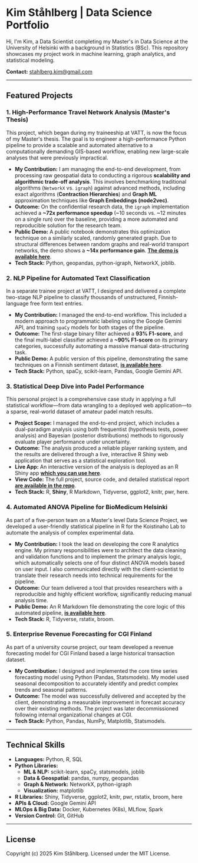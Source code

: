# Kim Ståhlberg | Data Science Portfolio

Hi, I'm Kim, a Data Scientist completing my Master's in Data Science at the University of Helsinki with a background in Statistics (BSc). This repository showcases my project work in machine learning, graph analytics, and statistical modeling.

**Contact:** [stahlberg.kim@gmail.com](mailto:stahlberg.kim@gmail.com)

---

## Featured Projects

### 1. High-Performance Travel Network Analysis (Master's Thesis)
This project, which began during my traineeship at VATT, is now the focus of my Master's thesis. The goal is to engineer a high-performance Python pipeline to provide a scalable and automated alternative to a computationally demanding GIS-based workflow, enabling new large-scale analyses that were previously impractical.

* **My Contribution:** I am managing the end-to-end development, from processing raw geospatial data to conducting a rigorous **scalability and algorithmic trade-off analysis**. This involves benchmarking traditional algorithms (`NetworkX` vs. `igraph`) against advanced methods, including exact algorithms (**Contraction Hierarchies**) and **Graph ML** approximation techniques like **Graph Embeddings (node2vec)**.
* **Outcome:** On the confidential research data, the `igraph` implementation achieved a **~72x performance speedup** (~10 seconds vs. ~12 minutes on a single run) over the baseline, providing a more automated and reproducible solution for the research team.
* **Public Demo:** A public notebook demonstrates this optimization technique on a similarly scaled, randomly generated graph. Due to structural differences between random graphs and real-world transport networks, the demo shows a **~14x performance gain**. **[The demo is available here](https://github.com/kimsta/Python-Graph-Benchmark)**.
* **Tech Stack:** Python, geopandas, python-igraph, NetworkX, joblib.

### 2. NLP Pipeline for Automated Text Classification
In a separate trainee project at VATT, I designed and delivered a complete two-stage NLP pipeline to classify thousands of unstructured, Finnish-language free form text entries.

* **My Contribution:** I managed the end-to-end workflow. This included a modern approach to programmatic labeling using the Google Gemini API, and training `spaCy` models for both stages of the pipeline.
* **Outcome:** The first-stage binary filter achieved a **93% F1-score**, and the final multi-label classifier achieved a **~90% F1-score** on its primary categories, successfully automating a massive manual data-structuring task.
* **Public Demo:** A public version of this pipeline, demonstrating the same techniques on a Finnish sentiment dataset, **[is available here](https://github.com/kimsta/spaCy_NLP_Sentiment_Demo)**.
* **Tech Stack:** Python, spaCy, scikit-learn, Pandas, Google Gemini API.

### 3. Statistical Deep Dive into Padel Performance
This personal project is a comprehensive case study in applying a full statistical workflow—from data wrangling to a deployed web application—to a sparse, real-world dataset of amateur padel match results.

* **Project Scope:** I managed the end-to-end project, which includes a dual-paradigm analysis using both frequentist (hypothesis tests, power analysis) and Bayesian (posterior distributions) methods to rigorously evaluate player performance under uncertainty.
* **Outcome:** The analysis produced a reliable player ranking system, and the results are delivered through a live, interactive R Shiny web application that serves as a statistical exploration tool.
* **Live App:** An interactive version of the analysis is deployed as an R Shiny app **[which you can use here](https://kimst.shinyapps.io/Padel_Stats_Explorer/)**.
* **View Code:** The full project, source code, and detailed statistical report **[are available in the repo](https://github.com/kimsta/Padel_Project)**.
* **Tech Stack:** R, **Shiny**, R Markdown, Tidyverse, ggplot2, knitr, pwr, here.

### 4. Automated ANOVA Pipeline for BioMedicum Helsinki
As part of a five-person team on a Master's level Data Science Project, we developed a user-friendly statistical pipeline in R for the Koistinaho Lab to automate the analysis of complex experimental data.

* **My Contribution:** I took the lead on developing the core R analytics engine. My primary responsibilities were to architect the data cleaning and validation functions and to implement the primary analysis logic, which automatically selects one of four distinct ANOVA models based on user input. I also communicated directly with the client-scientist to translate their research needs into technical requirements for the pipeline.
* **Outcome:** Our team delivered a tool that provides researchers with a reproducible and highly efficient workflow, significantly reducing manual analysis time.
* **Public Demo:** An R Markdown file demonstrating the core logic of this automated pipeline, **[is available here](https://github.com/kimsta/R_Automated_ANOVA)**.
* **Tech Stack:** R, Tidyverse, rstatix, broom.

### 5. Enterprise Revenue Forecasting for CGI Finland
As part of a university course project, our team developed a revenue forecasting model for CGI Finland based a large historical transaction dataset.

* **My Contribution:** I designed and implemented the core time series forecasting model using Python (Pandas, Statsmodels). My model used seasonal decomposition to accurately identify and predict complex trends and seasonal patterns.
* **Outcome:** The model was successfully delivered and accepted by the client, demonstrating a measurable improvement in forecast accuracy over their existing methods. The project was later decommissioned following internal organizational changes at CGI.
* **Tech Stack:** Python, Pandas, NumPy, Matplotlib, Statsmodels.

---

## Technical Skills

* **Languages:** Python, R, SQL
* **Python Libraries:**
    * **ML & NLP:** scikit-learn, spaCy, statsmodels, joblib
    * **Data & Geospatial:** pandas, numpy, geopandas
    * **Graph & Network:** NetworkX, python-igraph
    * **Visualization:** matplotlib
* **R Libraries:** Shiny, Tidyverse, ggplot2, knitr, pwr, rstatix, broom, here
* **APIs & Cloud:** Google Gemini API
* **MLOps & Big Data:** Docker, Kubernetes (K8s), MLflow, Spark
* **Version Control:** Git, GitHub

---

## License

Copyright (c) 2025 Kim Ståhlberg. Licensed under the MIT License.
